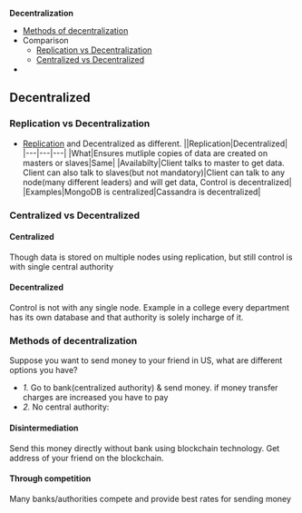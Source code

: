 **Decentralization**
- [Methods of decentralization](#m)
- Comparison
  - [Replication vs Decentralization](#v1)
  - [Centralized vs Decentralized](#v2)
- 

## Decentralized
<a name=v1></a>
### Replication vs Decentralization
- [Replication](Replication) and Decentralized as different.
||Replication|Decentralized|
|---|---|---|
|What|Ensures mutliple copies of data are created on masters or slaves|Same|
|Availabilty|Client talks to master to get data. Client can also talk to slaves(but not mandatory)|Client can talk to any node(many different leaders) and will get data, Control is decentralized|
|Examples|MongoDB is centralized|Cassandra is decentralized|

<a name=v2></a>
### Centralized vs Decentralized
#### Centralized
Though data is stored on multiple nodes using replication, but still control is with single central authority
#### Decentralized
Control is not with any single node. Example in a college every department has its own database and that authority is solely incharge of it.

<a name=m></a>
### Methods of decentralization
Suppose you want to send money to your friend in US, what are different options you have?
- _1._ Go to bank(centralized authority) & send money. if money transfer charges are increased you have to pay
- _2._ No central authority: 
#### Disintermediation
Send this money directly without bank using blockchain technology. Get address of your friend on the blockchain.
#### Through competition
Many banks/authorities compete and provide best rates for sending money
